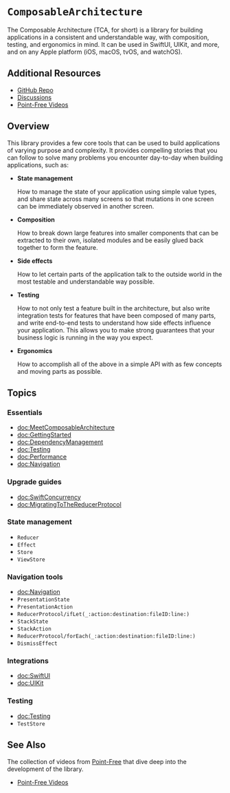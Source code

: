 # ``ComposableArchitecture``

The Composable Architecture (TCA, for short) is a library for building applications in a consistent
and understandable way, with composition, testing, and ergonomics in mind. It can be used in
SwiftUI, UIKit, and more, and on any Apple platform (iOS, macOS, tvOS, and watchOS).

## Additional Resources

- [GitHub Repo](https://github.com/pointfreeco/swift-composable-architecture)
- [Discussions](https://github.com/pointfreeco/swift-composable-architecture/discussions)
- [Point-Free Videos](https://www.pointfree.co/collections/composable-architecture)

## Overview

This library provides a few core tools that can be used to build applications of varying purpose and
complexity. It provides compelling stories that you can follow to solve many problems you encounter
day-to-day when building applications, such as:

* **State management**

    How to manage the state of your application using simple value types, and share state across
    many screens so that mutations in one screen can be immediately observed in another screen.

* **Composition**

    How to break down large features into smaller components that can be extracted to their own,
    isolated modules and be easily glued back together to form the feature.

* **Side effects**

    How to let certain parts of the application talk to the outside world in the most testable and
    understandable way possible.

* **Testing**

    How to not only test a feature built in the architecture, but also write integration tests for
    features that have been composed of many parts, and write end-to-end tests to understand how
    side effects influence your application. This allows you to make strong guarantees that your
    business logic is running in the way you expect.

* **Ergonomics**

    How to accomplish all of the above in a simple API with as few concepts and moving parts as
    possible.

## Topics

### Essentials

- <doc:MeetComposableArchitecture>
- <doc:GettingStarted>
- <doc:DependencyManagement>
- <doc:Testing>
- <doc:Performance>
- <doc:Navigation>

### Upgrade guides

- <doc:SwiftConcurrency>
- <doc:MigratingToTheReducerProtocol>

### State management

- ``Reducer``
- ``Effect``
- ``Store``
- ``ViewStore``

### Navigation tools

- <doc:Navigation>
- ``PresentationState``
- ``PresentationAction``
- ``ReducerProtocol/ifLet(_:action:destination:fileID:line:)``
- ``StackState``
- ``StackAction``
- ``ReducerProtocol/forEach(_:action:destination:fileID:line:)``
- ``DismissEffect``

### Integrations

- <doc:SwiftUI>
- <doc:UIKit>

### Testing

- <doc:Testing>
- ``TestStore``

## See Also

The collection of videos from [Point-Free](https://www.pointfree.co) that dive deep into the
development of the library.

* [Point-Free Videos](https://www.pointfree.co/collections/composable-architecture)
